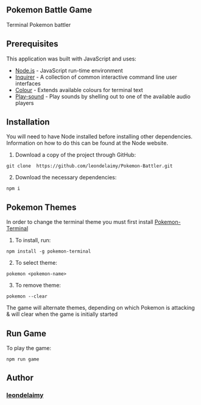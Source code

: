 ## Pokemon Battle Game

Terminal Pokemon battler

## Prerequisites
This application was built with JavaScript and uses:
* [Node.js](https://nodejs.org/en/) - JavaScript run-time environment
* [Inquirer](https://www.npmjs.com/package/inquirer) - A collection of common interactive command line user interfaces
* [Colour](https://www.npmjs.com/package/colour) - Extends available colours for terminal text
* [Play-sound](https://www.npmjs.com/package/play-sound) - Play sounds by shelling out to one of the available audio players

## Installation

You will need to have Node installed before installing other dependencies. Information on how to do this can be found at the Node website.

1. Download a copy of the project through GitHub:
```
git clone  https://github.com/leondelaimy/Pokemon-Battler.git
```
2. Download the necessary dependencies:
```
npm i
```

## Pokemon Themes

In order to change the terminal theme you must first install [Pokemon-Terminal](https://github.com/LazoCoder/Pokemon-Terminal)
1. To install, run:
```
npm install -g pokemon-terminal
```
2. To select theme:
```
pokemon <pokemon-name>
```
3. To remove theme:
```
pokemon --clear
```
The game will alternate themes, depending on which Pokemon is attacking & will clear when the game is initially started

## Run Game

To play the game:
```
npm run game
```

## Author
### [leondelaimy](https://github.com/leondelaimy)